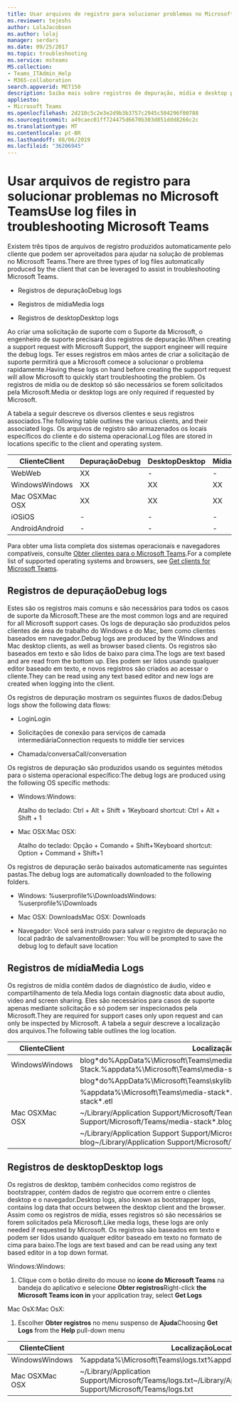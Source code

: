 ```yaml
---
title: Usar arquivos de registro para solucionar problemas no Microsoft Teams
ms.reviewer: tejeshs
author: LolaJacobsen
ms.author: lolaj
manager: serdars
ms.date: 09/25/2017
ms.topic: troubleshooting
ms.service: msteams
MS.collection:
- Teams_ITAdmin_Help
- M365-collaboration
search.appverid: MET150
description: Saiba mais sobre registros de depuração, mídia e desktop produzidos pelo Microsoft Teams, onde podem ser encontrados e como eles podem ajudar na resolução de problemas.
appliesto:
- Microsoft Teams
ms.openlocfilehash: 2d210c5c2e3e2d9b3b3757c2945c504296f00788
ms.sourcegitcommit: a49caec01ff724475d6670b303d851ddd8266c2c
ms.translationtype: MT
ms.contentlocale: pt-BR
ms.lasthandoff: 08/06/2019
ms.locfileid: "36206945"
---
```

<a name="use-log-files-in-troubleshooting-microsoft-teams"></a><span data-ttu-id="9a853-103">Usar arquivos de registro para solucionar problemas no Microsoft Teams</span><span class="sxs-lookup"><span data-stu-id="9a853-103">Use log files in troubleshooting Microsoft Teams</span></span>
=================================================

<span data-ttu-id="9a853-104">Existem três tipos de arquivos de registro produzidos automaticamente pelo cliente que podem ser aproveitados para ajudar na solução de problemas no Microsoft Teams.</span><span class="sxs-lookup"><span data-stu-id="9a853-104">There are three types of log files automatically produced by the client that can be leveraged to assist in troubleshooting Microsoft Teams.</span></span>

-   <span data-ttu-id="9a853-105">Registros de depuração</span><span class="sxs-lookup"><span data-stu-id="9a853-105">Debug logs</span></span>

-   <span data-ttu-id="9a853-106">Registros de mídia</span><span class="sxs-lookup"><span data-stu-id="9a853-106">Media logs</span></span>

-   <span data-ttu-id="9a853-107">Registros de desktop</span><span class="sxs-lookup"><span data-stu-id="9a853-107">Desktop logs</span></span>

<span data-ttu-id="9a853-108">Ao criar uma solicitação de suporte com o Suporte da Microsoft, o engenheiro de suporte precisará dos registros de depuração.</span><span class="sxs-lookup"><span data-stu-id="9a853-108">When creating a support request with Microsoft Support, the support engineer will require the debug logs.</span></span> <span data-ttu-id="9a853-109">Ter esses registros em mãos antes de criar a solicitação de suporte permitirá que a Microsoft comece a solucionar o problema rapidamente.</span><span class="sxs-lookup"><span data-stu-id="9a853-109">Having these logs on hand before creating the support request will allow Microsoft to quickly start troubleshooting the problem.</span></span> <span data-ttu-id="9a853-110">Os registros de mídia ou de desktop só são necessários se forem solicitados pela Microsoft.</span><span class="sxs-lookup"><span data-stu-id="9a853-110">Media or desktop logs are only required if requested by Microsoft.</span></span>

<span data-ttu-id="9a853-111">A tabela a seguir descreve os diversos clientes e seus registros associados.</span><span class="sxs-lookup"><span data-stu-id="9a853-111">The following table outlines the various clients, and their associated logs.</span></span> <span data-ttu-id="9a853-112">Os arquivos de registro são armazenados os locais específicos do cliente e do sistema operacional.</span><span class="sxs-lookup"><span data-stu-id="9a853-112">Log files are stored in locations specific to the client and operating system.</span></span>


|<span data-ttu-id="9a853-113">Cliente</span><span class="sxs-lookup"><span data-stu-id="9a853-113">Client</span></span> |<span data-ttu-id="9a853-114">Depuração</span><span class="sxs-lookup"><span data-stu-id="9a853-114">Debug</span></span>|<span data-ttu-id="9a853-115">Desktop</span><span class="sxs-lookup"><span data-stu-id="9a853-115">Desktop</span></span>|<span data-ttu-id="9a853-116">Mídia</span><span class="sxs-lookup"><span data-stu-id="9a853-116">Media</span></span>|
|---------|---------|---------|---------|
|<span data-ttu-id="9a853-117">Web</span><span class="sxs-lookup"><span data-stu-id="9a853-117">Web</span></span>    |<span data-ttu-id="9a853-118">X</span><span class="sxs-lookup"><span data-stu-id="9a853-118">X</span></span>         |-         |-         |
|<span data-ttu-id="9a853-119">Windows</span><span class="sxs-lookup"><span data-stu-id="9a853-119">Windows</span></span>     |<span data-ttu-id="9a853-120">X</span><span class="sxs-lookup"><span data-stu-id="9a853-120">X</span></span>         |<span data-ttu-id="9a853-121">X</span><span class="sxs-lookup"><span data-stu-id="9a853-121">X</span></span>         |<span data-ttu-id="9a853-122">X</span><span class="sxs-lookup"><span data-stu-id="9a853-122">X</span></span>         |
|<span data-ttu-id="9a853-123">Mac OSX</span><span class="sxs-lookup"><span data-stu-id="9a853-123">Mac OSX</span></span>     |<span data-ttu-id="9a853-124">X</span><span class="sxs-lookup"><span data-stu-id="9a853-124">X</span></span>         |<span data-ttu-id="9a853-125">X</span><span class="sxs-lookup"><span data-stu-id="9a853-125">X</span></span>         |<span data-ttu-id="9a853-126">X</span><span class="sxs-lookup"><span data-stu-id="9a853-126">X</span></span>         |
|<span data-ttu-id="9a853-127">iOS</span><span class="sxs-lookup"><span data-stu-id="9a853-127">iOS</span></span>     |-         |-         |-         |
|<span data-ttu-id="9a853-128">Android</span><span class="sxs-lookup"><span data-stu-id="9a853-128">Android</span></span>     |-         |-         |-         |

<span data-ttu-id="9a853-129">Para obter uma lista completa dos sistemas operacionais e navegadores compatíveis, consulte [Obter clientes para o Microsoft Teams](get-clients.md).</span><span class="sxs-lookup"><span data-stu-id="9a853-129">For a complete list of supported operating systems and browsers, see [Get clients for Microsoft Teams](get-clients.md).</span></span>

<a name="debug-logs"></a><span data-ttu-id="9a853-130">Registros de depuração</span><span class="sxs-lookup"><span data-stu-id="9a853-130">Debug logs</span></span>
---------------------------

<span data-ttu-id="9a853-131">Estes são os registros mais comuns e são necessários para todos os casos de suporte da Microsoft.</span><span class="sxs-lookup"><span data-stu-id="9a853-131">These are the most common logs and are required for all Microsoft support cases.</span></span> <span data-ttu-id="9a853-132">Os logs de depuração são produzidos pelos clientes de área de trabalho do Windows e do Mac, bem como clientes baseados em navegador.</span><span class="sxs-lookup"><span data-stu-id="9a853-132">Debug logs are produced by the Windows and Mac desktop clients, as well as browser based clients.</span></span> <span data-ttu-id="9a853-133">Os registros são baseados em texto e são lidos de baixo para cima.</span><span class="sxs-lookup"><span data-stu-id="9a853-133">The logs are text based and are read from the bottom up.</span></span> <span data-ttu-id="9a853-134">Eles podem ser lidos usando qualquer editor baseado em texto, e novos registros são criados ao acessar o cliente.</span><span class="sxs-lookup"><span data-stu-id="9a853-134">They can be read using any text based editor and new logs are created when logging into the client.</span></span>

<span data-ttu-id="9a853-135">Os registros de depuração mostram os seguintes fluxos de dados:</span><span class="sxs-lookup"><span data-stu-id="9a853-135">Debug logs show the following data flows:</span></span>

-   <span data-ttu-id="9a853-136">Login</span><span class="sxs-lookup"><span data-stu-id="9a853-136">Login</span></span>

-   <span data-ttu-id="9a853-137">Solicitações de conexão para serviços de camada intermediária</span><span class="sxs-lookup"><span data-stu-id="9a853-137">Connection requests to middle tier services</span></span>

-   <span data-ttu-id="9a853-138">Chamada/conversa</span><span class="sxs-lookup"><span data-stu-id="9a853-138">Call/conversation</span></span>

<span data-ttu-id="9a853-139">Os registros de depuração são produzidos usando os seguintes métodos para o sistema operacional específico:</span><span class="sxs-lookup"><span data-stu-id="9a853-139">The debug logs are produced using the following OS specific methods:</span></span>

-   <span data-ttu-id="9a853-140">Windows:</span><span class="sxs-lookup"><span data-stu-id="9a853-140">Windows:</span></span>

      <span data-ttu-id="9a853-141">Atalho do teclado: Ctrl + Alt + Shift + 1</span><span class="sxs-lookup"><span data-stu-id="9a853-141">Keyboard shortcut: Ctrl + Alt + Shift + 1</span></span>

-   <span data-ttu-id="9a853-142">Mac OSX:</span><span class="sxs-lookup"><span data-stu-id="9a853-142">Mac OSX:</span></span>

      <span data-ttu-id="9a853-143">Atalho do teclado: Opção + Comando + Shift+1</span><span class="sxs-lookup"><span data-stu-id="9a853-143">Keyboard shortcut: Option + Command + Shift+1</span></span>

<span data-ttu-id="9a853-144">Os registros de depuração serão baixados automaticamente nas seguintes pastas.</span><span class="sxs-lookup"><span data-stu-id="9a853-144">The debug logs are automatically downloaded to the following folders.</span></span>

-   <span data-ttu-id="9a853-145">Windows: %userprofile%\\Downloads</span><span class="sxs-lookup"><span data-stu-id="9a853-145">Windows: %userprofile%\\Downloads</span></span>

-   <span data-ttu-id="9a853-146">Mac OSX: Downloads</span><span class="sxs-lookup"><span data-stu-id="9a853-146">Mac OSX: Downloads</span></span>

-   <span data-ttu-id="9a853-147">Navegador: Você será instruído para salvar o registro de depuração no local padrão de salvamento</span><span class="sxs-lookup"><span data-stu-id="9a853-147">Browser: You will be prompted to save the debug log to default save location</span></span>

<a name="media-logs"></a><span data-ttu-id="9a853-148">Registros de mídia</span><span class="sxs-lookup"><span data-stu-id="9a853-148">Media Logs</span></span>
---------------------------

<span data-ttu-id="9a853-149">Os registros de mídia contêm dados de diagnóstico de áudio, vídeo e compartilhamento de tela.</span><span class="sxs-lookup"><span data-stu-id="9a853-149">Media logs contain diagnostic data about audio, video and screen sharing.</span></span> <span data-ttu-id="9a853-150">Eles são necessários para casos de suporte apenas mediante solicitação e só podem ser inspecionados pela Microsoft.</span><span class="sxs-lookup"><span data-stu-id="9a853-150">They are required for support cases only upon request and can only be inspected by Microsoft.</span></span> <span data-ttu-id="9a853-151">A tabela a seguir descreve a localização dos arquivos.</span><span class="sxs-lookup"><span data-stu-id="9a853-151">The following table outlines the log location.</span></span>


|<span data-ttu-id="9a853-152">Cliente</span><span class="sxs-lookup"><span data-stu-id="9a853-152">Client</span></span> |<span data-ttu-id="9a853-153">Localização</span><span class="sxs-lookup"><span data-stu-id="9a853-153">Location</span></span> |
|---------|---------|
|<span data-ttu-id="9a853-154">Windows</span><span class="sxs-lookup"><span data-stu-id="9a853-154">Windows</span></span>     |<span data-ttu-id="9a853-155">blog\*do%AppData%\Microsoft\Teams\media-Stack.</span><span class="sxs-lookup"><span data-stu-id="9a853-155">%appdata%\Microsoft\Teams\media-stack\*.blog</span></span>         |
|            |<span data-ttu-id="9a853-156">blog\*do%AppData%\Microsoft\Teams\skylib.</span><span class="sxs-lookup"><span data-stu-id="9a853-156">%appdata%\Microsoft\Teams\skylib\*.blog</span></span>
|            |<span data-ttu-id="9a853-157">%appdata%\Microsoft\Teams\media-stack\*. etl</span><span class="sxs-lookup"><span data-stu-id="9a853-157">%appdata%\Microsoft\Teams\media-stack\*.etl</span></span>         |
|<span data-ttu-id="9a853-158">Mac OSX</span><span class="sxs-lookup"><span data-stu-id="9a853-158">Mac OSX</span></span>     |<span data-ttu-id="9a853-159">~/Library/Application Support/Microsoft/Teams/media-stack\*.blog</span><span class="sxs-lookup"><span data-stu-id="9a853-159">~/Library/Application Support/Microsoft/Teams/media-stack\*.blog</span></span>         |
|            |<span data-ttu-id="9a853-160">~/Library/Application Support Support/Microsoft/Teams/\*skylib. blog</span><span class="sxs-lookup"><span data-stu-id="9a853-160">~/Library/Application Support/Microsoft/Teams/skylib\*.blog</span></span>         |



<a name="desktop-logs"></a><span data-ttu-id="9a853-161">Registros de desktop</span><span class="sxs-lookup"><span data-stu-id="9a853-161">Desktop logs</span></span>
---------------------

<span data-ttu-id="9a853-162">Os registros de desktop, também conhecidos como registros de bootstrapper, contém dados de registro que ocorrem entre o clientes desktop e o navegador.</span><span class="sxs-lookup"><span data-stu-id="9a853-162">Desktop logs, also known as bootstrapper logs, contains log data that occurs between the desktop client and the browser.</span></span> <span data-ttu-id="9a853-163">Assim como os registros de mídia, esses registros só são necessários se forem solicitados pela Microsoft.</span><span class="sxs-lookup"><span data-stu-id="9a853-163">Like media logs, these logs are only needed if requested by Microsoft.</span></span> <span data-ttu-id="9a853-164">Os registros são baseados em texto e podem ser lidos usando qualquer editor baseado em texto no formato de cima para baixo.</span><span class="sxs-lookup"><span data-stu-id="9a853-164">The logs are text based and can be read using any text based editor in a top down format.</span></span>

<span data-ttu-id="9a853-165">Windows:</span><span class="sxs-lookup"><span data-stu-id="9a853-165">Windows:</span></span>

1.  <span data-ttu-id="9a853-166">Clique com o botão direito do mouse no **ícone do Microsoft Teams** na bandeja do aplicativo e selecione **Obter registros**</span><span class="sxs-lookup"><span data-stu-id="9a853-166">Right-click **the Microsoft Teams icon in** your application tray, select **Get Logs**</span></span>

<span data-ttu-id="9a853-167">Mac OsX:</span><span class="sxs-lookup"><span data-stu-id="9a853-167">Mac OsX:</span></span>

1.  <span data-ttu-id="9a853-168">Escolher **Obter registros** no menu suspenso de **Ajuda**</span><span class="sxs-lookup"><span data-stu-id="9a853-168">Choosing **Get Logs** from the **Help** pull-down menu</span></span>

|<span data-ttu-id="9a853-169">Cliente</span><span class="sxs-lookup"><span data-stu-id="9a853-169">Client</span></span> |<span data-ttu-id="9a853-170">Localização</span><span class="sxs-lookup"><span data-stu-id="9a853-170">Location</span></span> |
|---------|---------|
|<span data-ttu-id="9a853-171">Windows</span><span class="sxs-lookup"><span data-stu-id="9a853-171">Windows</span></span>     |<span data-ttu-id="9a853-172">%appdata%\Microsoft\Teams\logs.txt</span><span class="sxs-lookup"><span data-stu-id="9a853-172">%appdata%\Microsoft\Teams\logs.txt</span></span>         |
|<span data-ttu-id="9a853-173">Mac OSX</span><span class="sxs-lookup"><span data-stu-id="9a853-173">Mac OSX</span></span>     |<span data-ttu-id="9a853-174">~/Library/Application Support/Microsoft/Teams/logs.txt</span><span class="sxs-lookup"><span data-stu-id="9a853-174">~/Library/Application Support/Microsoft/Teams/logs.txt</span></span>         |
